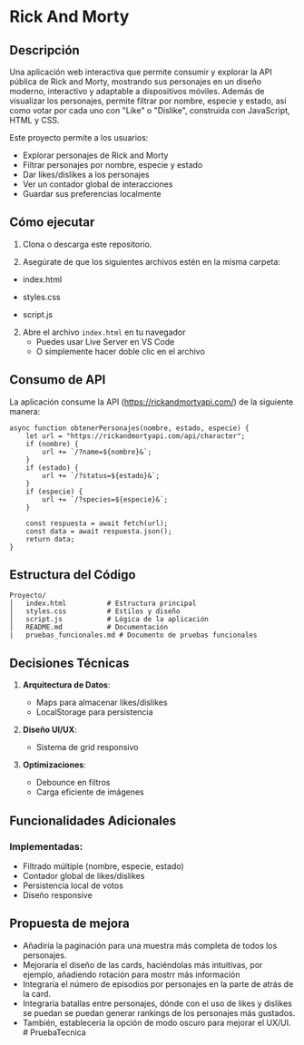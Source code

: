 # Rick And Morty


## Descripción

Una aplicación web interactiva que permite consumir y explorar la API pública de Rick and Morty, mostrando sus personajes en un diseño moderno, interactivo y adaptable a dispositivos móviles. Además de visualizar los personajes, permite filtrar por nombre, especie y estado, así como votar por cada uno con "Like" o "Dislike", construida con JavaScript, HTML y CSS. 

Este proyecto permite a los usuarios:
- Explorar personajes de Rick and Morty
- Filtrar personajes por nombre, especie y estado
- Dar likes/dislikes a los personajes
- Ver un contador global de interacciones
- Guardar sus preferencias localmente

## Cómo ejecutar

1. Clona o descarga este repositorio.

2. Asegúrate de que los siguientes archivos estén en la misma carpeta:

 - index.html

 - styles.css

 - script.js

2. Abre el archivo `index.html` en tu navegador
   - Puedes usar Live Server en VS Code
   - O simplemente hacer doble clic en el archivo

## Consumo de API

La aplicación consume la API (https://rickandmortyapi.com/) de la siguiente manera:

```
async function obtenerPersonajes(nombre, estado, especie) {
    let url = "https://rickandmortyapi.com/api/character";
    if (nombre) {
        url += `/?name=${nombre}&`;
    }
    if (estado) {
        url += `/?status=${estado}&`;
    }
    if (especie) {
        url += `/?species=${especie}&`;
    }

    const respuesta = await fetch(url);
    const data = await respuesta.json();
    return data;
}
```

## Estructura del Código

```
Proyecto/
│   index.html          # Estructura principal
│   styles.css          # Estilos y diseño
│   script.js           # Lógica de la aplicación
│   README.md           # Documentación
|   pruebas_funcionales.md # Documento de pruebas funcionales

```

## Decisiones Técnicas


1. **Arquitectura de Datos**:
   - Maps para almacenar likes/dislikes
   - LocalStorage para persistencia

2. **Diseño UI/UX**:
   - Sistema de grid responsivo

3. **Optimizaciones**:
   - Debounce en filtros
   - Carga eficiente de imágenes

## Funcionalidades Adicionales

### Implementadas:
 - Filtrado múltiple (nombre, especie, estado)
 - Contador global de likes/dislikes
 - Persistencia local de votos
 - Diseño responsive

## Propuesta de mejora 
 - Añadiría la paginación para una muestra más completa de todos los personajes.
 - Mejoraría el diseño de las cards, haciéndolas más intuitivas, por ejemplo, añadiendo rotación para mostrr más información
 - Integraría el número de episodios por personajes en la parte de atrás de la card.
 - Integraría batallas entre personajes, dónde con el uso de likes y dislikes se puedan se puedan generar rankings de los personajes más gustados. 
 - También, establecería la opción de modo oscuro para mejorar el UX/UI.
#   P r u e b a T e c n i c a 
 
 